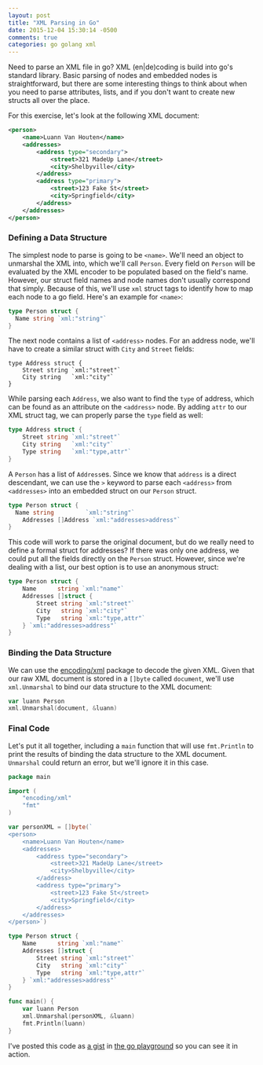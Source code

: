 ```yaml
---
layout: post
title: "XML Parsing in Go"
date: 2015-12-04 15:30:14 -0500
comments: true
categories: go golang xml
---
```


Need to parse an XML file in go? XML (en|de)coding is build into go's standard library. Basic parsing of nodes and embedded nodes is straightforward, but there are some interesting things to think about when you need to parse attributes, lists, and if you don't want to create new structs all over the place.

For this exercise, let's look at the following XML document:

``` xml
<person>
	<name>Luann Van Houten</name>
	<addresses>
		<address type="secondary">
			<street>321 MadeUp Lane</street>
			<city>Shelbyville</city>
		</address>
		<address type="primary">
			<street>123 Fake St</street>
			<city>Springfield</city>
		</address>
	</addresses>
</person>
```

### Defining a Data Structure ###

The simplest node to parse is going to be `<name>`. We'll need an object to unmarshal the XML into, which we'll call `Person`. Every field on `Person` will be evaluated by the XML encoder to be populated based on the field's name. However, our struct field names and node names don't usually correspond that simply. Because of this, we'll use `xml` struct tags to identify how to map each node to a go field. Here's an example for `<name>`:

``` go
type Person struct {
  Name string `xml:"string"`
}
```

The next node contains a list of `<address>` nodes. For an address node, we'll have to create a similar struct with `City` and `Street` fields:

```
type Address struct {
	Street string `xml:"street"`
	City string   `xml:"city"`
}
```

While parsing each `Address`, we also want to find the `type` of address, which can be found as an attribute on the `<address>` node. By adding `attr` to our XML struct tag, we can properly parse the `type` field as well:

``` go
type Address struct {
	Street string `xml:"street"`
	City string   `xml:"city"`
	Type string   `xml:"type,attr"`
}
```

A `Person` has a list of `Address`es. Since we know that `address` is a direct descendant, we can use the `>` keyword to parse each `<address>` from `<addresses>` into an embedded struct on our `Person` struct.

``` go
type Person struct {
  Name string         `xml:"string"`
	Addresses []Address `xml:"addresses>address"`
}
```

This code will work to parse the original document, but do we really need to define a formal struct for addresses? If there was only one address, we could put all the fields directly on the `Person` struct. However, since we're dealing with a list, our best option is to use an anonymous struct:

``` go
type Person struct {
	Name      string `xml:"name"`
	Addresses []struct {
		Street string `xml:"street"`
		City   string `xml:"city"`
		Type   string `xml:"type,attr"`
	} `xml:"addresses>address"`
}
```

### Binding the Data Structure ###

We can use the [encoding/xml](https://golang.org/pkg/encoding/xml/) package to decode the given XML. Given that our raw XML document is stored in a `[]byte` called `document`, we'll use `xml.Unmarshal` to bind our data structure to the XML document:

``` go
var luann Person
xml.Unmarshal(document, &luann)
```

### Final Code ###

Let's put it all together, including a `main` function that will use `fmt.Println` to print the results of binding the data structure to the XML document. `Unmarshal` could return an error, but we'll ignore it in this case.

``` go
package main

import (
	"encoding/xml"
	"fmt"
)

var personXML = []byte(`
<person>
	<name>Luann Van Houten</name>
	<addresses>
		<address type="secondary">
			<street>321 MadeUp Lane</street>
			<city>Shelbyville</city>
		</address>
		<address type="primary">
			<street>123 Fake St</street>
			<city>Springfield</city>
		</address>
	</addresses>
</person>`)

type Person struct {
	Name      string `xml:"name"`
	Addresses []struct {
		Street string `xml:"street"`
		City   string `xml:"city"`
		Type   string `xml:"type,attr"`
	} `xml:"addresses>address"`
}

func main() {
	var luann Person
	xml.Unmarshal(personXML, &luann)
	fmt.Println(luann)
}
```

I've posted this code as [a gist](https://gist.github.com/larryprice/204fec2e8d33979f8cac) in [the go playground](https://play.golang.org/p/qiSoxxb5tp) so you can see it in action.
